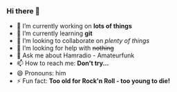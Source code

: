 ### Hi there 👋

- 🔭 I’m currently working on **lots of things**
- 🌱 I’m currently learning **git**
- 👯 I’m looking to collaborate on *plenty of things*
- 🤔 I’m looking for help with ~~nothing~~
- 💬 Ask me about Hamradio - Amateurfunk
- 📫 How to reach me: **Don't try...**
- 😄 Pronouns: him
- ⚡ Fun fact: **Too old for Rock'n Roll - too young to die!**